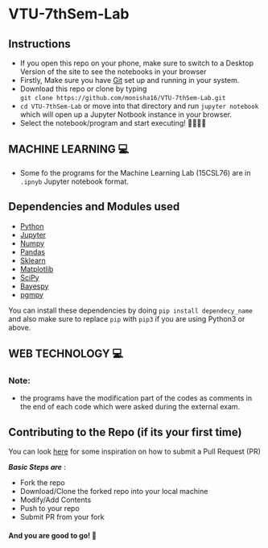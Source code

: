 # VTU-7thSem-Lab

## Instructions
- If you open this repo on your phone, make sure to switch to a Desktop Version of the site to see the notebooks in your browser
- Firstly, Make sure you have [Git](https://git-scm.com) set up and running in your system.
- Download this repo or clone by typing <br>
  `git clone https://github.com/monisha16/VTU-7thSem-Lab.git`
- `cd VTU-7thSem-Lab` or move into that directory and run `jupyter notebook` which will open up a Jupyter Notbook instance in your browser.
- Select the notebook/program and start executing! 👨‍💻👩‍💻

## MACHINE LEARNING 💻
- Some fo the programs for the Machine Learning Lab (15CSL76) are in `.ipnyb` Jupyter notebook format.
## Dependencies and Modules used
- [Python](https://www.python.org)
- [Jupyter](http://jupyter.org)
- [Numpy](http://www.numpy.org)
- [Pandas](https://pandas.pydata.org)
- [Sklearn](http://scikit-learn.org/stable/)
- [Matplotlib](https://www.matplotlib.org)
- [SciPy](https://www.scipy.org)
- [Bayespy](http://www.bayespy.org)
- [pgmpy](https://github.com/pgmpy/pgmpy)

You can install these dependencies by doing `pip install dependecy_name` and also make sure to replace `pip` with `pip3` if you are using Python3 or above.
<br>

## WEB TECHNOLOGY 💻
### Note:
- the programs have the modification part of the codes as comments in the end of each code which were asked during the external exam.


## Contributing to the Repo (if its your first time)
You can look [here](https://gitme.js.org) for some inspiration on how to submit a Pull Request (PR)
<br>

__*Basic Steps are*__ :
- Fork the repo
- Download/Clone the forked repo into your local machine
- Modify/Add Contents
- Push to your repo
- Submit PR from your fork
#### And you are good to go! 🎉
